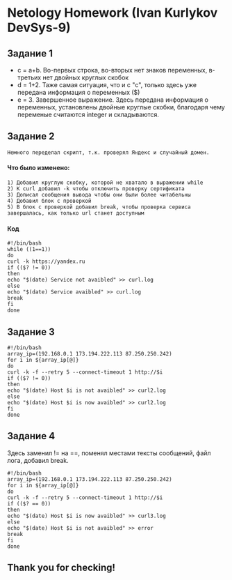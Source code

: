 # Netology Homework (Ivan Kurlykov DevSys-9)

## Задание 1

- c = a+b. Во-первых строка, во-вторых нет знаков переменных, в-третьих нет двойных круглых скобок
- d = 1+2. Таже самая ситуация, что и с "c", только здесь уже передана информация о переменных ($)
- e = 3. Завершенное выражение. Здесь передана информация о переменных, установлены двойные круглые скобки, благодаря чему переменые считаются integer и складываются.

## Задание 2
    Немного переделал скрипт, т.к. проверял Яндекс и случайный домен.

 #### Что было изменено:
    1) Добавил круглую скобку, которой не хватало в выражении while
    2) К curl добавил -k чтобы отключить проверку сертификата
    3) Дописал сообщения вывода чтобы они были более читабельны
    4) Добавил блок с проверкой
    5) В блок с проверкой добавил break, чтобы проверка сервиса завершалась, как только url станет доступным

#### Код 
    #!/bin/bash
    while ((1==1))
    do
    curl -k https://yandex.ru
    if (($? != 0))
    then
    echo "$(date) Service not avaibled" >> curl.log
    else
    echo "$(date) Service avaibled" >> curl.log
    break
    fi
    done

## Задание 3
    #!/bin/bash
    array_ip=(192.168.0.1 173.194.222.113 87.250.250.242)
    for i in ${array_ip[@]}
    do
    curl -k -f --retry 5 --connect-timeout 1 http://$i
    if (($? != 0))
    then
    echo "$(date) Host $i is not avaibled" >> curl2.log
    else
    echo "$(date) Host $i is now avaibled" >> curl2.log
    fi
    done

## Задание 4
Здесь заменил != на ==, поменял местами тексты сообщений, файл лога, добавил break.

    #!/bin/bash
    array_ip=(192.168.0.1 173.194.222.113 87.250.250.242)
    for i in ${array_ip[@]}
    do
    curl -k -f --retry 5 --connect-timeout 1 http://$i
    if (($? == 0))
    then
    echo "$(date) Host $i is now avaibled" >> curl3.log
    else
    echo "$(date) Host $i is not avaibled" >> error
    break
    fi
    done


    
## Thank you for checking!
